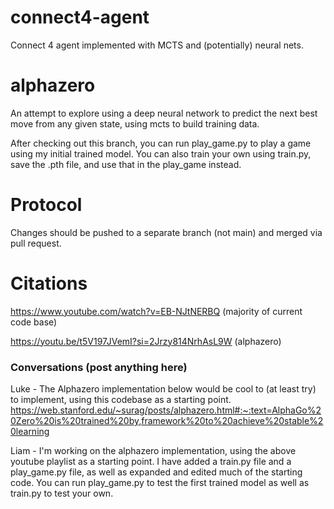 # connect4-agent

Connect 4 agent implemented with MCTS and (potentially) neural nets.

# alphazero

An attempt to explore using a deep neural network to predict the next best move from any given state, using mcts to build training data.

After checking out this branch, you can run play_game.py to play a game using my initial trained model. You can also train your own using train.py, save the .pth file, and use that in the play_game instead.

# Protocol

Changes should be pushed to a separate branch (not main) and merged via pull request.

# Citations

https://www.youtube.com/watch?v=EB-NJtNERBQ (majority of current code base)

https://youtu.be/t5V197JVemI?si=2Jrzy814NrhAsL9W (alphazero)

### Conversations (post anything here)

Luke - The Alphazero implementation below would be cool to (at least try) to implement, using this codebase as a starting point.
https://web.stanford.edu/~surag/posts/alphazero.html#:~:text=AlphaGo%20Zero%20is%20trained%20by,framework%20to%20achieve%20stable%20learning

Liam - I'm working on the alphazero implementation, using the above youtube playlist as a starting point. I have added a train.py file and a play_game.py file, as well as expanded and edited much of the starting code. You can run play_game.py to test the first trained model as well as train.py to test your own.